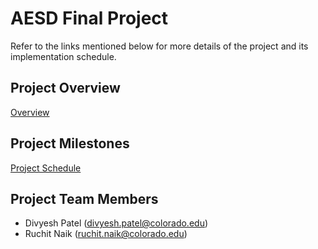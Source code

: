 # AESD Final Project  
Refer to the links mentioned below for more details of the project and its implementation schedule.  

## Project Overview  
[Overview](https://github.com/cu-ecen-aeld/final-project-ruchitnaik/wiki/Project-Overview)  

## Project Milestones  
[Project Schedule](https://github.com/cu-ecen-aeld/final-project-ruchitnaik/wiki/Final-Project-Schedule)  

## Project Team Members  
- Divyesh Patel (divyesh.patel@colorado.edu)  
- Ruchit Naik (ruchit.naik@colorado.edu)  

